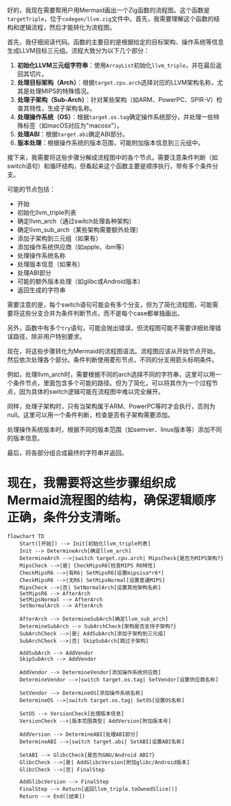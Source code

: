 好的，我现在需要帮用户用Mermaid画出一个Zig函数的流程图。这个函数是`targetTriple`，位于`codegen/llvm.zig`文件中。首先，我需要理解这个函数的结构和逻辑流程，然后才能转化为流程图。

首先，我仔细阅读代码。函数的主要目的是根据给定的目标架构、操作系统等信息生成LLVM目标三元组。流程大致分为以下几个部分：

1. **初始化LLVM三元组字符串**：使用`ArrayList`初始化`llvm_triple`，并在最后返回其切片。
2. **处理目标架构（Arch）**：根据`target.cpu.arch`选择对应的LLVM架构名称，尤其是处理MIPS的特殊情况。
3. **处理子架构（Sub-Arch）**：针对某些架构（如ARM、PowerPC、SPIR-V）检查其特性，生成子架构名称。
4. **处理操作系统（OS）**：根据`target.os.tag`确定操作系统部分，并处理一些特殊标签（如macOS对应为"macosx"）。
5. **处理ABI**：根据`target.abi`确定ABI部分。
6. **版本处理**：根据操作系统的版本范围，可能附加版本信息到三元组中。

接下来，我需要将这些步骤分解成流程图中的各个节点。需要注意条件判断（如switch语句）和循环结构，但看起来这个函数主要是顺序执行，带有多个条件分支。

可能的节点包括：

- 开始
- 初始化llvm_triple列表
- 确定llvm_arch（通过switch处理各种架构）
- 确定llvm_sub_arch（某些架构需要额外处理）
- 添加子架构到三元组（如果有）
- 添加操作系统供应商（如apple、ibm等）
- 处理操作系统名称
- 处理版本信息（如果有）
- 处理ABI部分
- 可能的额外版本处理（如glibc或Android版本）
- 返回生成的字符串

需要注意的是，每个switch语句可能会有多个分支，但为了简化流程图，可能需要将这些分支合并为条件判断节点，而不是每个case都单独画出。

另外，函数中有多个`try`语句，可能会抛出错误，但流程图可能不需要详细处理错误路径，除非用户特别要求。

现在，将这些步骤转化为Mermaid的流程图语法。流程图应该从开始节点开始，然后依次处理各个部分。条件判断使用菱形节点，不同的分支用箭头标明条件。

例如，处理llvm_arch时，需要根据不同的arch选择不同的字符串，这里可以用一个条件节点，里面包含多个可能的路径。但为了简化，可以将其作为一个过程节点，因为具体的switch逻辑可能在流程图中难以完全展开。

同样，处理子架构时，只有当架构属于ARM、PowerPC等时才会执行，否则为null。这里可以用一个条件判断，检查是否有子架构需要添加。

处理操作系统版本时，根据不同的版本范围（如semver、linux版本等）添加不同的版本信息。

最后，将各部分组合成最终的字符串并返回。

现在，我需要将这些步骤组织成Mermaid流程图的结构，确保逻辑顺序正确，条件分支清晰。
================================================
```mermaid
flowchart TD
    Start([开始]) --> Init[初始化llvm_triple列表]
    Init --> DetermineArch[确定llvm_arch]
    DetermineArch -->|switch target.cpu.arch| MipsCheck{是否为MIPS架构?}
    MipsCheck -->|是| CheckMipsR6[检查MIPS R6特性]
    CheckMipsR6 -->|有R6| SetMipsR6[设置mipsisa*r6*]
    CheckMipsR6 -->|无R6| SetMipsNormal[设置普通MIPS]
    MipsCheck -->|否| SetNormalArch[设置其他架构名称]
    SetMipsR6 --> AfterArch
    SetMipsNormal --> AfterArch
    SetNormalArch --> AfterArch

    AfterArch --> DetermineSubArch[确定llvm_sub_arch]
    DetermineSubArch --> SubArchCheck{架构是否支持子架构?}
    SubArchCheck -->|是| AddSubArch[添加子架构到三元组]
    SubArchCheck -->|否| SkipSubArch[跳过子架构]

    AddSubArch --> AddVendor
    SkipSubArch --> AddVendor

    AddVendor --> DetermineVendor[添加操作系统供应商]
    DetermineVendor -->|switch target.os.tag| SetVendor[设置供应商名称]

    SetVendor --> DetermineOS[添加操作系统名称]
    DetermineOS -->|switch target.os.tag| SetOS[设置OS名称]

    SetOS --> VersionCheck[处理版本信息]
    VersionCheck -->|版本范围类型| AddVersion[附加版本号]

    AddVersion --> DetermineABI[处理ABI部分]
    DetermineABI -->|switch target.abi| SetABI[设置ABI名称]

    SetABI --> GlibcCheck{是否为GNU/Android ABI?}
    GlibcCheck -->|是| AddGlibcVersion[附加glibc/Android版本]
    GlibcCheck -->|否| FinalStep

    AddGlibcVersion --> FinalStep
    FinalStep --> Return[返回llvm_triple.toOwnedSlice()]
    Return --> End([结束])
```